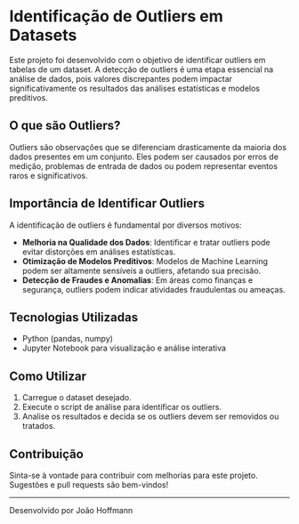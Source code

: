 # Identificação de Outliers em Datasets

Este projeto foi desenvolvido com o objetivo de identificar outliers em tabelas de um dataset. A detecção de outliers é uma etapa essencial na análise de dados, pois valores discrepantes podem impactar significativamente os resultados das análises estatísticas e modelos preditivos.

## O que são Outliers?
Outliers são observações que se diferenciam drasticamente da maioria dos dados presentes em um conjunto. Eles podem ser causados por erros de medição, problemas de entrada de dados ou podem representar eventos raros e significativos.

## Importância de Identificar Outliers
A identificação de outliers é fundamental por diversos motivos:
- **Melhoria na Qualidade dos Dados**: Identificar e tratar outliers pode evitar distorções em análises estatísticas.
- **Otimização de Modelos Preditivos**: Modelos de Machine Learning podem ser altamente sensíveis a outliers, afetando sua precisão.
- **Detecção de Fraudes e Anomalias**: Em áreas como finanças e segurança, outliers podem indicar atividades fraudulentas ou ameaças.

## Tecnologias Utilizadas
- Python (pandas, numpy)
- Jupyter Notebook para visualização e análise interativa

## Como Utilizar
1. Carregue o dataset desejado.
2. Execute o script de análise para identificar os outliers.
3. Analise os resultados e decida se os outliers devem ser removidos ou tratados.

## Contribuição
Sinta-se à vontade para contribuir com melhorias para este projeto. Sugestões e pull requests são bem-vindos!

---
Desenvolvido por João Hoffmann

